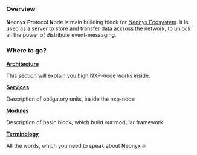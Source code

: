 ### Overview
**N**eony**x** **P**rotocol **N**ode is main building block for [Neonyx Ecosystem](https://neonyx.io). 
It is used as a server to store and transfer data accross the network, to unlock all the power of distribute event-messaging.

### Where to go?

**[Architecture](architecture)**

This section will explain you high NXP-node works inside.

**[Services](services)**

Description of obligatory units, inside the nxp-node

**[Modules](modules)**

Description of basic block, which build our modular framework

**[Terminology](terminology)**

All the words, which you need to speak about Neonyx 🔥